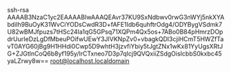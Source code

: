 ssh-rsa AAAAB3NzaC1yc2EAAAABIwAAAQEAvr37KU9SxNdbwv0rwG3nWYj5nkXYAbdilh9BuOyK31WvCiYODsCwdR3D+fAFE1Idb6quhftrOdg4/ODYBygVSdmk7U82wBMJfpuzs7tHSc24Ia1qG5GPsq71XQPm4Qx5os+7ABo0B84pHmrzDOpdrUurIeDzLgDfMbeuPOifwUEwY3JIVKNpZv0+vbagkQDl3cjiHCmT5HWZfTavT0AYG60jBg9H1HHdi0Cwp5D9whtH3jzvfiYbiy5tJgtZNx1wKx81YyUgsXRtJG+ZJGtlnCoQ6b8yf195y/lrCTxneo7D3p7qIcj9QVQxiiZSdgOisIcbbS0kxbc45yaLZrwy8w== root@localhost.localdomain
